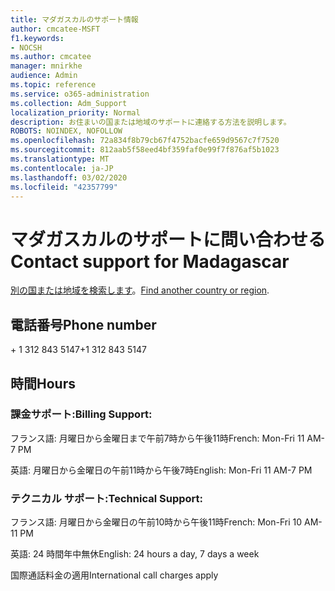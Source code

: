 ```yaml
---
title: マダガスカルのサポート情報
author: cmcatee-MSFT
f1.keywords:
- NOCSH
ms.author: cmcatee
manager: mnirkhe
audience: Admin
ms.topic: reference
ms.service: o365-administration
ms.collection: Adm_Support
localization_priority: Normal
description: お住まいの国または地域のサポートに連絡する方法を説明します。
ROBOTS: NOINDEX, NOFOLLOW
ms.openlocfilehash: 72a834f8b79cb67f4752bacfe659d9567c7f7520
ms.sourcegitcommit: 812aab5f58eed4bf359faf0e99f7f876af5b1023
ms.translationtype: MT
ms.contentlocale: ja-JP
ms.lasthandoff: 03/02/2020
ms.locfileid: "42357799"
---
```

# <a name="contact-support-for-madagascar"></a><span data-ttu-id="3cd35-103">マダガスカルのサポートに問い合わせる</span><span class="sxs-lookup"><span data-stu-id="3cd35-103">Contact support for Madagascar</span></span>

<span data-ttu-id="3cd35-104">[別の国または地域を検索します](../contact-support-for-business-products.md)。</span><span class="sxs-lookup"><span data-stu-id="3cd35-104">[Find another country or region](../contact-support-for-business-products.md).</span></span>

## <a name="phone-number"></a><span data-ttu-id="3cd35-105">電話番号</span><span class="sxs-lookup"><span data-stu-id="3cd35-105">Phone number</span></span>
<span data-ttu-id="3cd35-106">+ 1 312 843 5147</span><span class="sxs-lookup"><span data-stu-id="3cd35-106">+1 312 843 5147</span></span>

## <a name="hours"></a><span data-ttu-id="3cd35-107">時間</span><span class="sxs-lookup"><span data-stu-id="3cd35-107">Hours</span></span>
### <a name="billing-support"></a><span data-ttu-id="3cd35-108">課金サポート:</span><span class="sxs-lookup"><span data-stu-id="3cd35-108">Billing Support:</span></span>

<span data-ttu-id="3cd35-109">フランス語: 月曜日から金曜日まで午前7時から午後11時</span><span class="sxs-lookup"><span data-stu-id="3cd35-109">French: Mon-Fri 11 AM-7 PM</span></span>

<span data-ttu-id="3cd35-110">英語: 月曜日から金曜日の午前11時から午後7時</span><span class="sxs-lookup"><span data-stu-id="3cd35-110">English: Mon-Fri 11 AM-7 PM</span></span>

### <a name="technical-support"></a><span data-ttu-id="3cd35-111">テクニカル サポート:</span><span class="sxs-lookup"><span data-stu-id="3cd35-111">Technical Support:</span></span>

<span data-ttu-id="3cd35-112">フランス語: 月曜日から金曜日の午前10時から午後11時</span><span class="sxs-lookup"><span data-stu-id="3cd35-112">French: Mon-Fri 10 AM-11 PM</span></span>

<span data-ttu-id="3cd35-113">英語: 24 時間年中無休</span><span class="sxs-lookup"><span data-stu-id="3cd35-113">English: 24 hours a day, 7 days a week</span></span>

<span data-ttu-id="3cd35-114">国際通話料金の適用</span><span class="sxs-lookup"><span data-stu-id="3cd35-114">International call charges apply</span></span>
